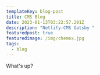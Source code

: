 ```yaml
---
templateKey: blog-post
title: CMS Blog
date: 2023-01-13T03:22:57.291Z
description: "Netlify-CMS Gatsby "
featuredpost: true
featuredimage: /img/chemex.jpg
tags:
  - blog
---
```

W﻿hat's up?